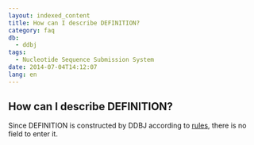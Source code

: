 ```yaml
---
layout: indexed_content
title: How can I describe DEFINITION?
category: faq
db:
  - ddbj
tags: 
  - Nucleotide Sequence Submission System
date: 2014-07-04T14:12:07
lang: en
---
```


## How can I describe DEFINITION?

<p>Since DEFINITION is constructed by DDBJ according to <a href="/ddbj/flat-file-e.html#DefinitionB">rules</a>, there is no field to enter it. </p>